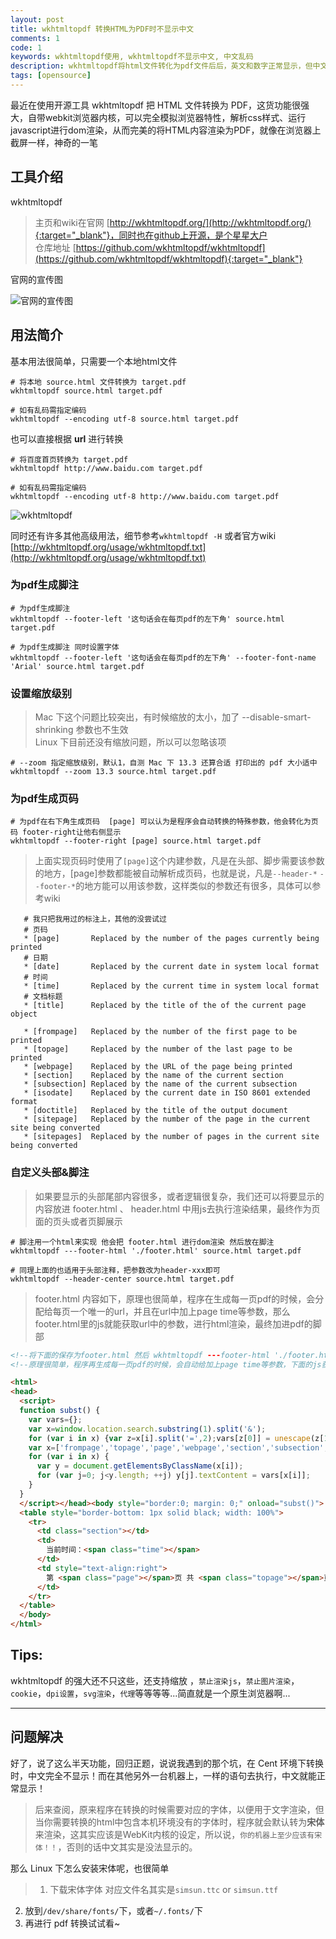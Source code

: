 ```yaml
---
layout: post
title: wkhtmltopdf 转换HTML为PDF时不显示中文
comments: 1
code: 1
keywords: wkhtmltopdf使用, wkhtmltopdf不显示中文, 中文乱码
description: wkhtmltopdf将html文件转化为pdf文件后后，英文和数字正常显示，但中文全部丢失
tags: [opensource]
---
```


最近在使用开源工具 wkhtmltopdf 把 HTML 文件转换为 PDF，这货功能很强大，自带webkit浏览器内核，可以完全模拟浏览器特性，解析css样式、运行javascript进行dom渲染，从而完美的将HTML内容渲染为PDF，就像在浏览器上截屏一样，神奇的一笔

## 工具介绍

wkhtmltopdf

> 主页和wiki在官网 [http://wkhtmltopdf.org/](http://wkhtmltopdf.org/){:target="_blank"}，同时也在github上开源，是个星星大户
<br>仓库地址 [https://github.com/wkhtmltopdf/wkhtmltopdf](https://github.com/wkhtmltopdf/wkhtmltopdf){:target="_blank"}

官网的宣传图

![官网的宣传图](http://ww4.sinaimg.cn/mw690/71405cabgw1f64wndz50ej20rs0b4ad1.jpg)

## 用法简介

基本用法很简单，只需要一个本地html文件

```shell
# 将本地 source.html 文件转换为 target.pdf
wkhtmltopdf source.html target.pdf

# 如有乱码需指定编码
wkhtmltopdf --encoding utf-8 source.html target.pdf
```

也可以直接根据 **url** 进行转换

```shell
# 将百度首页转换为 target.pdf
wkhtmltopdf http://www.baidu.com target.pdf

# 如有乱码需指定编码
wkhtmltopdf --encoding utf-8 http://www.baidu.com target.pdf
```

![wkhtmltopdf](http://ww1.sinaimg.cn/large/71405cably1ffhn681sxpj20ib039jrt.jpg)

同时还有许多其他高级用法，细节参考`wkhtmltopdf -H` 或者官方wiki [http://wkhtmltopdf.org/usage/wkhtmltopdf.txt](http://wkhtmltopdf.org/usage/wkhtmltopdf.txt)

### 为pdf生成脚注

```shell
# 为pdf生成脚注
wkhtmltopdf --footer-left '这句话会在每页pdf的左下角' source.html target.pdf

# 为pdf生成脚注 同时设置字体
wkhtmltopdf --footer-left '这句话会在每页pdf的左下角' --footer-font-name 'Arial' source.html target.pdf
```

### 设置缩放级别

> Mac 下这个问题比较突出，有时候缩放的太小，加了 --disable-smart-shrinking 参数也不生效
<br>Linux 下目前还没有缩放问题，所以可以忽略该项

```shell
# --zoom 指定缩放级别，默认1，自测 Mac 下 13.3 还算合适 打印出的 pdf 大小适中
wkhtmltopdf --zoom 13.3 source.html target.pdf
```

### 为pdf生成页码

```shell
# 为pdf在右下角生成页码  [page] 可以认为是程序会自动转换的特殊参数，他会转化为页码 footer-right让他右侧显示
wkhtmltopdf --footer-right [page] source.html target.pdf
```

> 上面实现页码时使用了`[page]`这个内建参数，凡是在头部、脚步需要该参数的地方，[page]参数都能被自动解析成页码，也就是说，凡是`--header-*` `--footer-*`的地方能可以用该参数，这样类似的参数还有很多，具体可以参考wiki

```shell
   # 我只把我用过的标注上，其他的没尝试过
   # 页码
   * [page]       Replaced by the number of the pages currently being printed
   # 日期
   * [date]       Replaced by the current date in system local format
   # 时间
   * [time]       Replaced by the current time in system local format
   # 文档标题
   * [title]      Replaced by the title of the of the current page object

   * [frompage]   Replaced by the number of the first page to be printed
   * [topage]     Replaced by the number of the last page to be printed
   * [webpage]    Replaced by the URL of the page being printed
   * [section]    Replaced by the name of the current section
   * [subsection] Replaced by the name of the current subsection
   * [isodate]    Replaced by the current date in ISO 8601 extended format
   * [doctitle]   Replaced by the title of the output document
   * [sitepage]   Replaced by the number of the page in the current site being converted
   * [sitepages]  Replaced by the number of pages in the current site being converted
```


### 自定义头部&脚注

> 如果要显示的头部尾部内容很多，或者逻辑很复杂，我们还可以将要显示的内容放进 footer.html 、 header.html 中用js去执行渲染结果，最终作为页面的页头或者页脚展示

```shell
# 脚注用一个html来实现 他会把 footer.html 进行dom渲染 然后放在脚注
wkhtmltopdf ---footer-html './footer.html' source.html target.pdf

# 同理上面的也适用于头部注释，把参数改为header-xxx即可
wkhtmltopdf --header-center source.html target.pdf

```

> footer.html 内容如下，原理也很简单，程序在生成每一页pdf的时候，会分配给每页一个唯一的url，并且在url中加上page time等参数，那么footer.html里的js就能获取url中的参数，进行html渲染，最终加进pdf的脚部

```html
<!--将下面的保存为footer.html 然后 wkhtmltopdf ---footer-html './footer.html' source.html target.pdf-->
<!--原理很简单，程序再生成每一页pdf的时候，会自动给加上page time等参数，下面的js获取url中的参数进行html渲染，然后加进pdf的脚步即可-->

<html>
<head>
  <script>
  function subst() {
    var vars={};
    var x=window.location.search.substring(1).split('&');
    for (var i in x) {var z=x[i].split('=',2);vars[z[0]] = unescape(z[1]);}
    var x=['frompage','topage','page','webpage','section','subsection','subsubsection'];
    for (var i in x) {
      var y = document.getElementsByClassName(x[i]);
      for (var j=0; j<y.length; ++j) y[j].textContent = vars[x[i]];
    }
  }
  </script></head><body style="border:0; margin: 0;" onload="subst()">
  <table style="border-bottom: 1px solid black; width: 100%">
    <tr>
      <td class="section"></td>
      <td>
        当前时间：<span class="time"></span>
      </td>
      <td style="text-align:right">
        第 <span class="page"></span>页 共 <span class="topage"></span>页
      </td>
    </tr>
  </table>
  </body>
</html>

```

## Tips:

wkhtmltopdf 的强大还不只这些，还支持缩放 ，`禁止渲染js`，`禁止图片渲染`，`cookie`，`dpi设置`，`svg渲染`，`代理`等等等等...简直就是一个原生浏览器啊...

---

## 问题解决

好了，说了这么半天功能，回归正题，说说我遇到的那个坑，在 Cent 环境下转换时，中文完全不显示！而在其他另外一台机器上，一样的语句去执行，中文就能正常显示！

> 后来查阅，原来程序在转换的时候需要对应的字体，以便用于文字渲染，但当你需要转换的html中包含本机环境没有的字体时，程序就会默认转为**宋体**来渲染，这其实应该是WebKit内核的设定，所以说，`你的机器上至少应该有宋体！！`，否则的话中文其实是没法显示的。

那么 Linux 下怎么安装宋体呢，也很简单

>  1. 下载宋体字体 对应文件名其实是`simsun.ttc` or `simsun.ttf`
2. 放到`/dev/share/fonts/`下，或者`~/.fonts/`下
3. 再进行 pdf 转换试试看~

